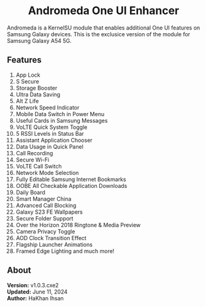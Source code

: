 <h1 align="center">Andromeda One UI Enhancer</h1>

Andromeda is a KernelSU module that enables additional One UI features on Samsung Galaxy devices. This is the exclusice version of the module for Samsung Galaxy A54 5G.

<h2>Features</h2>

1. App Lock
2. S Secure
3. Storage Booster
4. Ultra Data Saving
5. Alt Z Life
6. Network Speed Indicator
7. Mobile Data Switch in Power Menu
8. Useful Cards in Samsung Messages
9. VoLTE Quick System Toggle
10. 5 RSSI Levels in Status Bar
11. Assistant Application Chooser
12. Data Usage in Quick Panel
13. Call Recording
14. Secure Wi-Fi
15. VoLTE Call Switch
16. Network Mode Selection
17. Fully Editable Samsung Internet Bookmarks
18. OOBE All Checkable Application Downloads
19. Daily Board
20. Smart Manager China
21. Advanced Call Blocking
22. Galaxy S23 FE Wallpapers
23. Secure Folder Support
24. Over the Horizon 2018 Ringtone & Media Preview
25. Camera Privacy Toggle
26. AOD Clock Transition Effect
27. Flagship Launcher Animations
28. Framed Edge Lighting and much more!

<h2>About</h2>

**Version:** v1.0.3.cxe2  
**Updated:** June 11, 2024  
**Author:** HaKhan Ihsan
